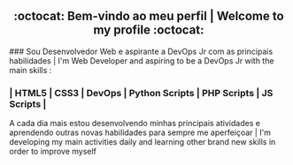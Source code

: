 <h2 align="center">:octocat: Bem-vindo ao meu perfil | Welcome to my profile :octocat:</h2>
### Sou Desenvolvedor Web e aspirante a DevOps Jr com as principais habilidades | I'm Web Developer and aspiring to be a DevOps Jr with the main skills :

### | HTML5 | CSS3 | DevOps | Python Scripts | PHP Scripts | JS Scripts |

A cada dia mais estou desenvolvendo minhas principais atividades e aprendendo outras novas habilidades para sempre me aperfeiçoar | I'm developing my main activities daily and learning other brand new skills in order to improve myself

<!--
**felipefranca93/felipefranca93** is a ✨ _special_ ✨ repository because its `README.md` (this file) appears on your GitHub profile.

Here are some ideas to get you started:

- 🔭 I’m currently working on ...
- 🌱 I’m currently learning ...
- 👯 I’m looking to collaborate on ...
- 🤔 I’m looking for help with ...
- 💬 Ask me about ...
- 📫 How to reach me: ...
- 😄 Pronouns: ...
- ⚡ Fun fact: ...
-->
